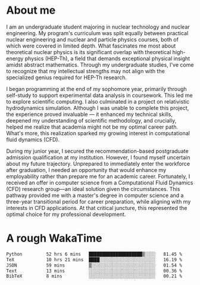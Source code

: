 # About me

I am an undergraduate student majoring in nuclear technology and nuclear engineering. My program's curriculum was split equally between practical nuclear engineering and nuclear and particle physics courses, both of which were covered in limited depth. What fascinates me most about theoretical nuclear physics is its significant overlap with theoretical high-energy physics (HEP-Th), a field that demands exceptional physical insight amidst abstract mathematics. Through my undergraduate studies, I've come to recognize that my intellectual strengths may not align with the specialized genius required for HEP-Th research.

I began programming at the end of my sophomore year, primarily through self-study to support experimental data analysis in coursework. This led me to explore scientific computing. I also culminated in a project on relativistic hydrodynamics simulation. Although I was unable to complete this project, the experience proved invaluable — it enhanced my technical skills, deepened my understanding of scientific methodology, and crucially, helped me realize that academia might not be my optimal career path. What's more, this realization sparked my growing interest in computational fluid dynamics (CFD).

During my junior year, I secured the recommendation-based postgraduate admission qualification at my institution. However, I found myself uncertain about my future trajectory. Unprepared to immediately enter the workforce after graduation, I needed an opportunity that would enhance my employability rather than prepare me for an academic career. Fortunately, I received an offer in computer science from a Computational Fluid Dynamics (CFD) research group—an ideal solution given the circumstances. This pathway provided me with a master's degree in computer science and a three-year transitional period for career preparation, while aligning with my interests in CFD applications. At that critical juncture, this represented the optimal choice for my professional development.

# A rough WakaTime

<!--START_SECTION:waka-->

```txt
Python         52 hrs 6 mins   ████████████████████▒░░░░   81.45 %
TeX            10 hrs 21 mins  ████░░░░░░░░░░░░░░░░░░░░░   16.19 %
JSON           59 mins         ▒░░░░░░░░░░░░░░░░░░░░░░░░   01.54 %
Text           13 mins         ░░░░░░░░░░░░░░░░░░░░░░░░░   00.36 %
BibTeX         8 mins          ░░░░░░░░░░░░░░░░░░░░░░░░░   00.21 %
```

<!--END_SECTION:waka-->
